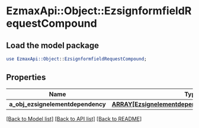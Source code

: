 # EzmaxApi::Object::EzsignformfieldRequestCompound

## Load the model package
```perl
use EzmaxApi::Object::EzsignformfieldRequestCompound;
```

## Properties
Name | Type | Description | Notes
------------ | ------------- | ------------- | -------------
**a_obj_ezsignelementdependency** | [**ARRAY[EzsignelementdependencyRequestCompound]**](EzsignelementdependencyRequest.md) |  | [optional] 

[[Back to Model list]](../README.md#documentation-for-models) [[Back to API list]](../README.md#documentation-for-api-endpoints) [[Back to README]](../README.md)



